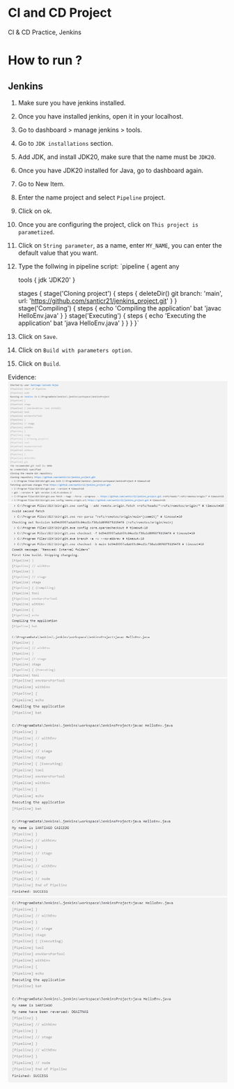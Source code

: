 # CI and CD Project
CI &amp; CD Practice, Jenkins

# How to run ?
## Jenkins
1. Make sure you have jenkins installed.
2. Once you have installed jenkins, open it in your localhost.
3. Go to dashboard > manage jenkins > tools.
4. Go to `JDK installations` section.
5. Add JDK, and install JDK20, make sure that the name must be `JDK20`.
6. Once you have JDK20 installed for Java, go to dashboard again.
7. Go to New Item.
8. Enter the name project and select `Pipeline` project.
9. Click on ok.
10. Once you are configuring the project, click on `This project is parametized`.
11. Click on `String parameter`, as a name, enter `MY_NAME`, you can enter the default value that you want.
12. Type the follwing in pipeline script:
`pipeline {
    agent any
    
    tools {
        jdk 'JDK20'
    }

    stages {
        stage('Cloning project') {
            steps {
                deleteDir()
                git branch: 'main', url: 'https://github.com/santicr21/jenkins_project.git'
            }
        }
        stage('Compiling') {
            steps {
                echo 'Compiling the application'
                bat 'javac HelloEnv.java'
            }
        }
        stage('Executing') {
            steps {
                echo 'Executing the application'
                bat 'java HelloEnv.java'
            }
        }
    }
}`
13. Click on `Save`.
14. Click on `Build with parameters option`.
15. Click on `Build`.

Evidence:
![Imagen1](results/img1.png)
![Imagen2](results/img2.png)
![Imagen3](results/img3.png)
![Imagen4](results/img4.png)